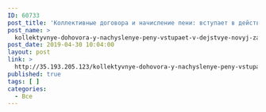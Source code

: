 ```yaml
---
ID: 60733
post_title: 'Коллективные договора и начисление пени: вступает в действие новый закон о жилищно-коммунальных услугах'
post_name: >
  kollektyvnye-dohovora-y-nachyslenye-peny-vstupaet-v-dejstvye-novyj-zakon-o-zhylyshchno-kommunalnykh-usluhakh-2
post_date: 2019-04-30 10:04:00
layout: post
link: >
  http://35.193.205.123/kollektyvnye-dohovora-y-nachyslenye-peny-vstupaet-v-dejstvye-novyj-zakon-o-zhylyshchno-kommunalnykh-usluhakh-2/
published: true
tags: [ ]
categories:
  - Все
---
```

 